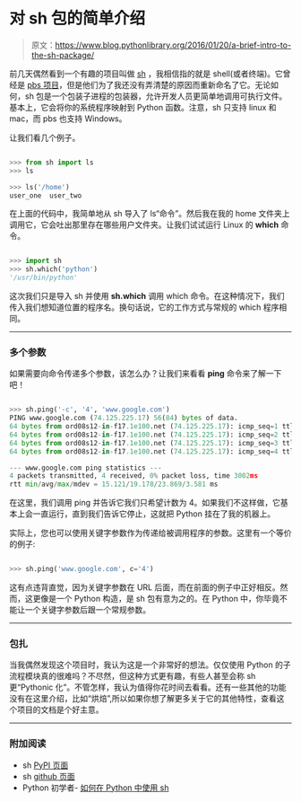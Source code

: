 # 对 sh 包的简单介绍

> 原文：<https://www.blog.pythonlibrary.org/2016/01/20/a-brief-intro-to-the-sh-package/>

前几天偶然看到一个有趣的项目叫做 [sh](https://pypi.python.org/pypi/sh) ，我相信指的就是 shell(或者终端)。它曾经是 [pbs 项目](https://pypi.python.org/pypi/pbs)，但是他们为了我还没有弄清楚的原因而重新命名了它。无论如何，sh 包是一个包装子进程的包装器，允许开发人员更简单地调用可执行文件。基本上，它会将你的系统程序映射到 Python 函数。注意，sh 只支持 linux 和 mac，而 pbs 也支持 Windows。

让我们看几个例子。

```py

>>> from sh import ls
>>> ls

>>> ls('/home')
user_one  user_two

```

在上面的代码中，我简单地从 sh 导入了 ls“命令”。然后我在我的 home 文件夹上调用它，它会吐出那里存在哪些用户文件夹。让我们试试运行 Linux 的 **which** 命令。

```py

>>> import sh
>>> sh.which('python')
'/usr/bin/python'

```

这次我们只是导入 sh 并使用 **sh.which** 调用 which 命令。在这种情况下，我们传入我们想知道位置的程序名。换句话说，它的工作方式与常规的 which 程序相同。

* * *

### 多个参数

如果需要向命令传递多个参数，该怎么办？让我们来看看 **ping** 命令来了解一下吧！

```py

>>> sh.ping('-c', '4', 'www.google.com')
PING www.google.com (74.125.225.17) 56(84) bytes of data.
64 bytes from ord08s12-in-f17.1e100.net (74.125.225.17): icmp_seq=1 ttl=55 time=16.3 ms
64 bytes from ord08s12-in-f17.1e100.net (74.125.225.17): icmp_seq=2 ttl=55 time=15.1 ms
64 bytes from ord08s12-in-f17.1e100.net (74.125.225.17): icmp_seq=3 ttl=55 time=21.3 ms
64 bytes from ord08s12-in-f17.1e100.net (74.125.225.17): icmp_seq=4 ttl=55 time=23.8 ms

--- www.google.com ping statistics ---
4 packets transmitted, 4 received, 0% packet loss, time 3002ms
rtt min/avg/max/mdev = 15.121/19.178/23.869/3.581 ms

```

在这里，我们调用 ping 并告诉它我们只希望计数为 4。如果我们不这样做，它基本上会一直运行，直到我们告诉它停止，这就把 Python 挂在了我的机器上。

实际上，您也可以使用关键字参数作为传递给被调用程序的参数。这里有一个等价的例子:

```py

>>> sh.ping('www.google.com', c='4')

```

这有点违背直觉，因为关键字参数在 URL 后面，而在前面的例子中正好相反。然而，这更像是一个 Python 构造，是 sh 包有意为之的。在 Python 中，你毕竟不能让一个关键字参数后跟一个常规参数。

* * *

### 包扎

当我偶然发现这个项目时，我认为这是一个非常好的想法。仅仅使用 Python 的子流程模块真的很难吗？不尽然，但这种方式更有趣，有些人甚至会称 sh 更“Pythonic 化”。不管怎样，我认为值得你花时间去看看。还有一些其他的功能没有在这里介绍，比如“烘焙”,所以如果你想了解更多关于它的其他特性，查看这个项目的文档是个好主意。

* * *

### 附加阅读

*   sh [PyPI 页面](https://pypi.python.org/pypi/sh)
*   sh [github 页面](https://amoffat.github.io/sh/)
*   Python 初学者- [如何在 Python 中使用 sh](http://www.pythonforbeginners.com/modules-in-python/how-to-use-sh-in-python)